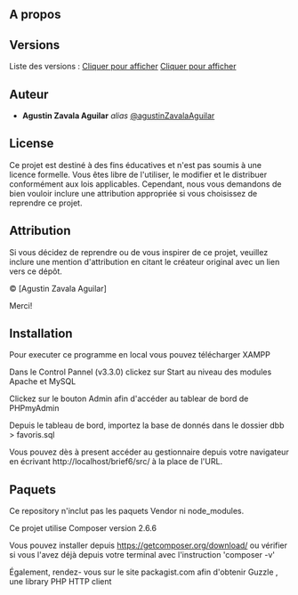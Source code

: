 
## A propos



## Versions

Liste des versions : 
[Cliquer pour afficher](https://github.com/agustinZavalaAguilar/brief6)
[Cliquer pour afficher](https://github.com/agustinZavalaAguilar/brief6/tree/brief6.2)

## Auteur

- **Agustin Zavala Aguilar** _alias_ [@agustinZavalaAguilar](https://github.com/agustinZavalaAguilar)

## License


Ce projet est destiné à des fins éducatives et n'est pas soumis à une licence formelle.
Vous êtes libre de l'utiliser, le modifier et le distribuer conformément aux lois applicables. 
Cependant, nous vous demandons de bien vouloir inclure une attribution appropriée si vous choisissez de reprendre ce projet.

## Attribution

Si vous décidez de reprendre ou de vous inspirer de ce projet, veuillez inclure une mention d'attribution en citant le créateur original avec un lien vers ce dépôt.

© [Agustin Zavala Aguilar]

Merci!

## Installation 

Pour executer ce programme en local vous pouvez télécharger XAMPP

Dans le Control Pannel (v3.3.0) clickez sur Start au niveau des modules Apache et MySQL

Clickez sur le bouton Admin afin d'accéder au tablear de bord de PHPmyAdmin

Depuis le tableau de bord, importez la base de donnés dans le dossier dbb > favoris.sql

Vous pouvez dès à present accéder au gestionnaire depuis votre navigateur en écrivant http://localhost/brief6/src/ à la place de l'URL.

## Paquets

Ce repository n'inclut pas les paquets Vendor ni node_modules.

Ce projet utilise Composer version 2.6.6

Vous pouvez installer depuis https://getcomposer.org/download/ ou vérifier si vous l'avez déjà depuis votre terminal 
avec l'instruction 'composer -v'

Également, rendez- vous sur le site packagist.com afin d'obtenir Guzzle , une library PHP HTTP client 








